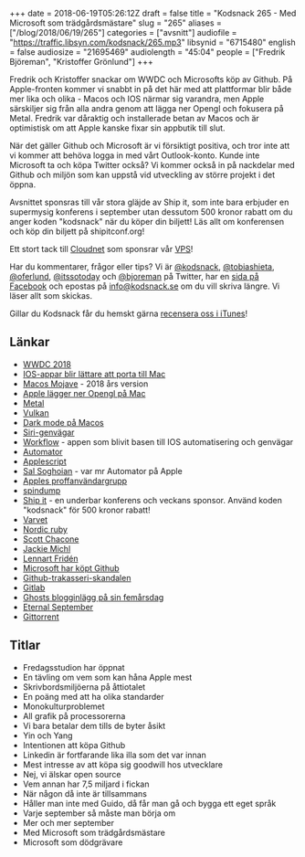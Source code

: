 +++
date = 2018-06-19T05:26:12Z
draft = false
title = "Kodsnack 265 - Med Microsoft som trädgårdsmästare"
slug = "265"
aliases = ["/blog/2018/06/19/265"]
categories = ["avsnitt"]
audiofile = "https://traffic.libsyn.com/kodsnack/265.mp3"
libsynid = "6715480"
english = false
audiosize = "21695469"
audiolength = "45:04"
people = ["Fredrik Björeman", "Kristoffer Grönlund"]
+++

Fredrik och Kristoffer snackar om WWDC och Microsofts köp av Github. På Apple-fronten kommer vi snabbt in på det här med att plattformar blir både mer lika och olika - Macos och IOS närmar sig varandra, men Apple särskiljer sig från alla andra genom att lägga ner Opengl och fokusera på Metal. Fredrik var dåraktig och installerade betan av Macos och är optimistisk om att Apple kanske fixar sin appbutik till slut.

När det gäller Github och Microsoft är vi försiktigt positiva, och tror inte att vi kommer att behöva logga in med vårt Outlook-konto. Kunde inte Microsoft ta och köpa Twitter också? Vi kommer också in på nackdelar med Github och miljön som kan uppstå vid utveckling av större projekt i det öppna.

Avsnittet sponsras till vår stora gläjde av Ship it, som inte bara erbjuder en supermysig konferens i september utan dessutom 500 kronor rabatt om du anger koden "kodsnack" när du köper din biljett! Läs allt om konferensen och köp din biljett på shipitconf.org!

Ett stort tack till [Cloudnet](http://www.cloudnet.se) som sponsrar vår [VPS](http://en.wikipedia.org/wiki/Virtual_private_server)!

Har du kommentarer, frågor eller tips? Vi är [@kodsnack](https://www.twitter.com/kodsnack), [@tobiashieta](https://www.twitter.com/tobiashieta), [@oferlund](https://www.twitter.com/oferlund), [@itssotoday](https://twitter.com/itssotoday) och [@bjoreman](https://www.twitter.com/bjoreman) på Twitter, har en [sida på Facebook](https://www.facebook.com/kodsnack) och epostas på [info@kodsnack.se](mailto:info@kodsnack.se) om du vill skriva längre. Vi läser allt som skickas.

Gillar du Kodsnack får du hemskt gärna [recensera oss i iTunes](http://itunes.apple.com/se/podcast/kodsnack/id561631498?l=en)!

## Länkar ##
* [WWDC 2018](https://developer.apple.com/videos/wwdc2018/)
* [IOS-appar blir lättare att porta till Mac](https://www.theverge.com/2018/6/4/17418994/iphone-app-mac-support-ios-macos-wwdc-2018)
* [Macos Mojave](https://www.apple.com/macos/mojave-preview/) - 2018 års version
* [Apple lägger ner Opengl på Mac](https://www.anandtech.com/show/12894/apple-deprecates-opengl-across-all-oses)
* [Metal](https://en.wikipedia.org/wiki/Metal_%28API%29)
* [Vulkan](https://en.wikipedia.org/wiki/Vulkan_%28API%29)
* [Dark mode på Macos](https://developer.apple.com/videos/play/wwdc2018/210/)
* [Siri-genvägar](https://developer.apple.com/videos/play/wwdc2018/211/)
* [Workflow](https://en.wikipedia.org/wiki/Workflow_%28app%29) - appen som blivit basen till IOS automatisering och genvägar
* [Automator](https://en.wikipedia.org/wiki/List_of_macOS_components#Automator)
* [Applescript](https://en.wikipedia.org/wiki/AppleScript)
* [Sal Soghoian](https://en.wikipedia.org/wiki/Sal_Soghoian) - var mr Automator på Apple
* [Apples proffanvändargrupp](https://techcrunch.com/2018/04/05/apples-2019-imac-pro-will-be-shaped-by-workflows/)
* [spindump](http://www.manpagez.com/man/8/spindump/)
* [Ship it](https://shipitconf.org/) - en underbar konferens och veckans sponsor. Använd koden "kodsnack" för 500 kronor rabatt!
* [Varvet](https://shipitconf.org/)
* [Nordic ruby](http://www.nordicruby.org/)
* [Scott Chacone](https://twitter.com/chacon)
* [Jackie Michl](https://jackiemichl.com/)
* [Lennart Fridén](https://twitter.com/devlcsc)
* [Microsoft har köpt Github](https://www.theverge.com/2018/6/4/17422788/microsoft-github-acquisition-official-deal)
* [Github-trakasseri-skandalen](http://techcrunch.com/2014/03/15/julie-ann-horvath-describes-sexism-and-intimidation-behind-her-github-exit/)
* [Gitlab](https://en.wikipedia.org/wiki/GitLab)
* [Ghosts blogginlägg på sin femårsdag](https://blog.ghost.org/5/)
* [Eternal September](https://en.wikipedia.org/wiki/Eternal_September)
* [Gittorrent](https://github.com/cjb/GitTorrent)

## Titlar ##
* Fredagsstudion har öppnat
* En tävling om vem som kan håna Apple mest
* Skrivbordsmiljöerna på åttiotalet
* En poäng med att ha olika standarder
* Monokulturproblemet
* All grafik på processorerna
* Vi bara betalar dem tills de byter åsikt
* Yin och Yang
* Intentionen att köpa Github
* Linkedin är fortfarande lika illa som det var innan
* Mest intresse av att köpa sig goodwill hos utvecklare
* Nej, vi älskar open source
* Vem annan har 7,5 miljard i fickan
* När någon då inte är tillsammans
* Håller man inte med Guido, då får man gå och bygga ett eget språk
* Varje september så måste man börja om
* Mer och mer september
* Med Microsoft som trädgårdsmästare
* Microsoft som dödgrävare